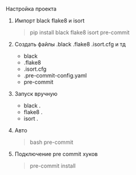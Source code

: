 Настройка проекта 


1) Импорт black flake8 и isort
   > pip install black flake8 isort pre-commit
2) Создать файлы .black .flake8 .isort.cfg и тд
   - black
   - .flake8
   - .isort.cfg
   - .pre-commit-config.yaml
   - pre-commit

3) Запуск вручную
   - black .
   - flake8 .
   - isort .
4) Авто
   >bash pre-commit

5) Подключение pre commit хуков
   >pre-commit install
